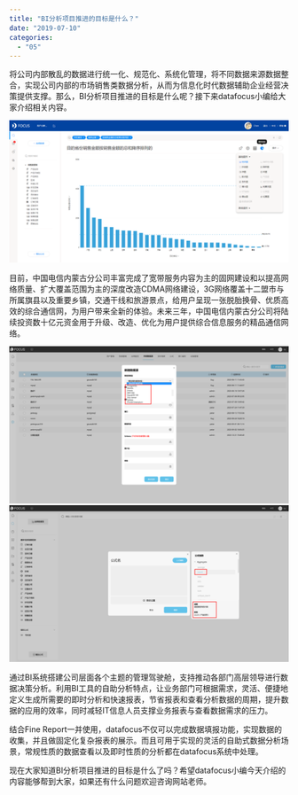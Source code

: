 ```yaml
---
title: "BI分析项目推进的目标是什么？"
date: "2019-07-10"
categories: 
  - "05"
---
```


将公司内部散乱的数据进行统一化、规范化、系统化管理，将不同数据来源数据整合，实现公司内部的市场销售类数据分析，从而为信息化时代数据辅助企业经营决策提供支撑。那么，BI分析项目推进的目标是什么呢？接下来datafocus小编给大家介绍相关内容。

![](images/word-image-142.png)

目前，中国电信内蒙古分公司丰富完成了宽带服务内容为主的固网建设和以提高网络质量、扩大覆盖范围为主的深度改造CDMA网络建设，3G网络覆盖十二盟市与所属旗县以及重要乡镇，交通干线和旅游景点，给用户呈现一张脱胎换骨、优质高效的综合通信网，为用户带来全新的体验。未来三年，中国电信内蒙古分公司将陆续投资数十亿元资金用于升级、改造、优化为用户提供综合信息服务的精品通信网络。

![](images/word-image-108.png)![](images/word-image-109.png)

通过BI系统搭建公司层面各个主题的管理驾驶舱，支持推动各部门高层领导进行数据决策分析。利用BI工具的自助分析特点，让业务部门可根据需求，灵活、便捷地定义生成所需要的即时分析和快速报表，节省报表和查看分析数据的周期，提升数据的应用的效率，同时减轻IT信息人员支撑业务报表与查看数据需求的压力。

结合Fine Report一并使用，datafocus不仅可以完成数据填报功能，实现数据的收集，并且做固定化复杂报表的展示。而且可用于实现的灵活的自助式数据分析场景，常规性质的数据查看以及即时性质的分析都在datafocus系统中处理。

现在大家知道BI分析项目推进的目标是什么了吗？希望datafocus小编今天介绍的内容能够帮到大家，如果还有什么问题欢迎咨询网站老师。
